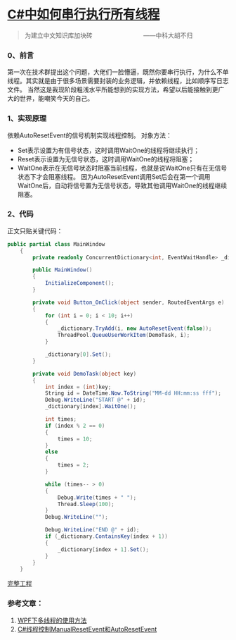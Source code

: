 # [C#中如何串行执行所有线程](https://www.jianshu.com/p/c78a6a799059)

>为建立中文知识库加块砖
　　　　　　　　——中科大胡不归

### 0、前言
第一次在技术群提出这个问题，大佬们一脸懵逼，既然你要串行执行，为什么不单线程。其实就是由于很多场景需要封装的业务逻辑，并依赖线程，比如顺序写日志文件。
当然这是我现阶段粗浅水平所能想到的实现方法，希望以后能接触到更广大的世界，能嘲笑今天的自己。

### 1、实现原理
依赖AutoResetEvent的信号机制实现线程控制。
对象方法：
- Set表示设置为有信号状态，这时调用WaitOne的线程将继续执行；
- Reset表示设置为无信号状态，这时调用WaitOne的线程将阻塞；
- WaitOne表示在无信号状态时阻塞当前线程，也就是说WaitOne只有在无信号状态下才会阻塞线程。
因为AutoResetEvent调用Set后会在第一个调用WaitOne后，自动将信号置为无信号状态，导致其他调用WaitOne的线程继续阻塞。

### 2、代码
正文只贴关键代码：
```c#
public partial class MainWindow
    {
        private readonly ConcurrentDictionary<int, EventWaitHandle> _dictionary = new ConcurrentDictionary<int, EventWaitHandle>();

        public MainWindow()
        {
            InitializeComponent();
        }

        private void Button_OnClick(object sender, RoutedEventArgs e)
        {
            for (int i = 0; i < 10; i++)
            {
                _dictionary.TryAdd(i, new AutoResetEvent(false));
                ThreadPool.QueueUserWorkItem(DemoTask, i);
            }

            _dictionary[0].Set();
        }

        private void DemoTask(object key)
        {
            int index = (int)key;
            String id = DateTime.Now.ToString("MM-dd HH:mm:ss fff");
            Debug.WriteLine("START @" + id);
            _dictionary[index].WaitOne();

            int times;
            if (index % 2 == 0)
            {
                times = 10;
            }
            else
            {
                times = 2;
            }

            while (times-- > 0) 
            {
                Debug.Write(times + " ");
                Thread.Sleep(100);
            }
            Debug.WriteLine("");

            Debug.WriteLine("END @" + id);
            if (_dictionary.ContainsKey(index + 1))
            {
                _dictionary[index + 1].Set();
            }
        }
    }
```
[完整工程](https://github.com/zhongwcool/SerialExecutionDemo)


### 参考文章：
1. [WPF下多线程的使用方法](https://www.cnblogs.com/yangyancheng/archive/2011/04/05/2006227.html)
2. [C#线程控制ManualResetEvent和AutoResetEvent](https://blog.csdn.net/chtnj/article/details/8114399)

